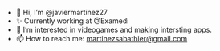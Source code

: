 - 👋 Hi, I’m @javiermartinez27
- ✨ Currently working at @Examedi
- 👀 I’m interested in videogames and making intersting apps.
- 📫 How to reach me: martinezsabathier@gmail.com
<!---
javiermartinez27/javiermartinez27 is a ✨ special ✨ repository because its `README.md` (this file) appears on your GitHub profile.
You can click the Preview link to take a look at your changes.
--->

